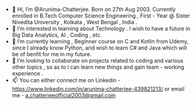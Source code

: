 - 👋 Hi, I’m @Arunima-Chatterjee. Born on 27th Aug 2003. Currently enrolled in B.Tech Computer Science Engineering , First - Year @ Sister Nivedita University , Kolkata , West Bengal , India .
- 👀 I’m interested in learning about Technology . I wish to have a future in Big Data Analytics, AI , Coding , etc.
- 🌱 I’m currently learning , Beginner course on C and Kotlin from Udemy, since I already know Python, and wish to learn C# and Java which will be of benfit for me in my future.
- 💞️ I’m looking to collaborate on projects related to coding and various other topics , so as to i can learn new things and gain team - working experience . 
- 📫 You can either connect me on Linkedin - https://www.linkedin.com/in/arunima-chatterjee-439821213/ or email me - a.chatterjeeofficial2003@gmail.com

<!---
Arunima-Chatterjee/Arunima-Chatterjee is a ✨ special ✨ repository because its `README.md` (this file) appears on your GitHub profile.
You can click the Preview link to take a look at your changes.
--->
